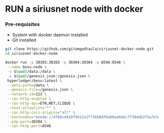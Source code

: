 # RUN a siriusnet node with docker

### Pre-requisites
 - System with docker daemon installed
 - Git installed


```zsh
git clone https://github.com/gitamgadtaula/siriusnet-docker-node.git
cd siriusnet-docker-node

docker run -p 30303:30303 -p 30304:30304 -p 8546:8546 \
 --name besu-node \
 -v $(pwd)/data:/data \
 -v $(pwd)/genesis.json:/genesis.json \
 hyperledger/besu:latest \
 --data-path=/data \
 --genesis-file=/genesis.json \
 --network-id=123 \
 --rpc-http-enabled \
 --rpc-http-api=ETH,NET,CLIQUE \
 --host-allowlist="*" \
 --rpc-http-cors-origins="all" \
 --bootnodes="enode://4f60cd410f9d12a1f73bb0df6ab9ae0a6c7f39ddb2f5a7e3a8efafd8217925cab73fb9d0b8b6060bbdf32f2f103eae54dcced861a5d44391c7928c2677b242b2@159.65.144.118:30313" \
 --p2p-port=30304 \
 --rpc-http-port=8546
  ```